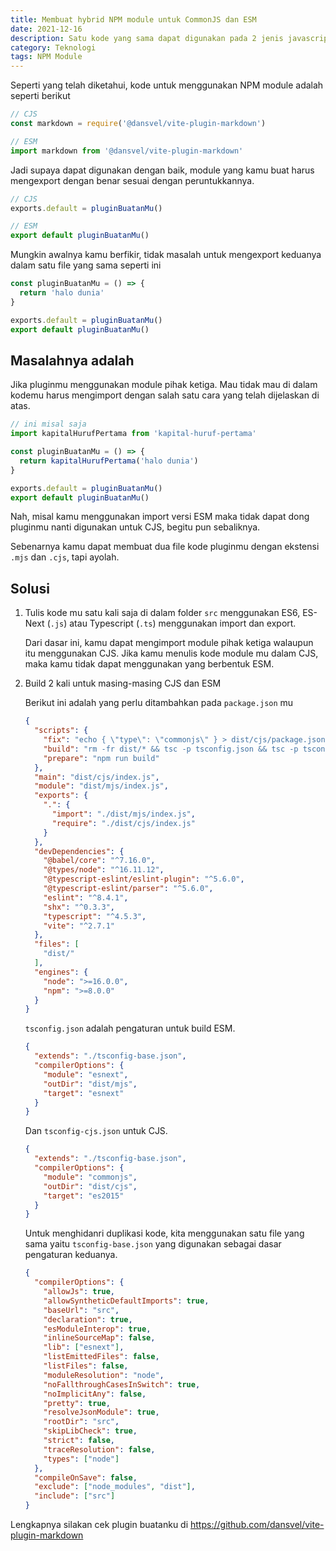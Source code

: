 ```yaml
---
title: Membuat hybrid NPM module untuk CommonJS dan ESM 
date: 2021-12-16 
description: Satu kode yang sama dapat digunakan pada 2 jenis javascript yang berbeda 
category: Teknologi 
tags: NPM Module
---
```


Seperti yang telah diketahui, kode untuk menggunakan NPM module adalah seperti berikut

```js
// CJS
const markdown = require('@dansvel/vite-plugin-markdown')

// ESM
import markdown from '@dansvel/vite-plugin-markdown'
```

Jadi supaya dapat digunakan dengan baik, module yang kamu buat harus mengexport dengan benar sesuai dengan
peruntukkannya.

```js
// CJS
exports.default = pluginBuatanMu()

// ESM
export default pluginBuatanMu()
```

Mungkin awalnya kamu berfikir, tidak masalah untuk mengexport keduanya dalam satu file yang sama seperti ini

```js
const pluginBuatanMu = () => {
  return 'halo dunia'
}

exports.default = pluginBuatanMu()
export default pluginBuatanMu()
```

## Masalahnya adalah

Jika pluginmu menggunakan module pihak ketiga. Mau tidak mau di dalam kodemu harus mengimport dengan salah satu cara
yang telah dijelaskan di atas.

```js
// ini misal saja
import kapitalHurufPertama from 'kapital-huruf-pertama'

const pluginBuatanMu = () => {
  return kapitalHurufPertama('halo dunia')
}

exports.default = pluginBuatanMu()
export default pluginBuatanMu()
```

Nah, misal kamu menggunakan import versi ESM maka tidak dapat dong pluginmu nanti digunakan untuk CJS, begitu pun
sebaliknya.

Sebenarnya kamu dapat membuat dua file kode pluginmu dengan ekstensi `.mjs` dan `.cjs`, tapi ayolah.

## Solusi

1. Tulis kode mu satu kali saja di dalam folder `src` menggunakan ES6, ES-Next (`.js`) atau Typescript (`.ts`) menggunakan import dan export.

    Dari dasar ini, kamu dapat mengimport module pihak ketiga walaupun itu menggunakan CJS. Jika kamu menulis kode module mu dalam CJS, maka kamu tidak dapat menggunakan yang berbentuk ESM.

2. Build 2 kali untuk masing-masing CJS dan ESM
  
     Berikut ini adalah yang perlu ditambahkan pada `package.json` mu
   
     ```json
     {
       "scripts": {
         "fix": "echo { \"type\": \"commonjs\" } > dist/cjs/package.json && echo { \"type\": \"module\" } > dist/mjs/package.json",
         "build": "rm -fr dist/* && tsc -p tsconfig.json && tsc -p tsconfig-cjs.json && npm run fix",
         "prepare": "npm run build"
       },
       "main": "dist/cjs/index.js",
       "module": "dist/mjs/index.js",
       "exports": {
         ".": {
           "import": "./dist/mjs/index.js",
           "require": "./dist/cjs/index.js"
         }
       },
       "devDependencies": {
         "@babel/core": "^7.16.0",
         "@types/node": "^16.11.12",
         "@typescript-eslint/eslint-plugin": "^5.6.0",
         "@typescript-eslint/parser": "^5.6.0",
         "eslint": "^8.4.1",
         "shx": "^0.3.3",
         "typescript": "^4.5.3",
         "vite": "^2.7.1"
       },
       "files": [
         "dist/"
       ],
       "engines": {
         "node": ">=16.0.0",
         "npm": ">=8.0.0"
       }
     }
     ```
   
     `tsconfig.json` adalah pengaturan untuk build ESM.
     
     ```json
     {
       "extends": "./tsconfig-base.json",
       "compilerOptions": {
         "module": "esnext",
         "outDir": "dist/mjs",
         "target": "esnext"
       }
     }
     ```
   
     Dan `tsconfig-cjs.json` untuk CJS.
   
     ```json
     {
       "extends": "./tsconfig-base.json",
       "compilerOptions": {
         "module": "commonjs",
         "outDir": "dist/cjs",
         "target": "es2015"
       }
     }
     ```
   
     Untuk menghidanri duplikasi kode, kita menggunakan satu file yang sama yaitu `tsconfig-base.json` yang digunakan sebagai dasar pengaturan keduanya.
     
     ```json
     {
       "compilerOptions": {
         "allowJs": true,
         "allowSyntheticDefaultImports": true,
         "baseUrl": "src",
         "declaration": true,
         "esModuleInterop": true,
         "inlineSourceMap": false,
         "lib": ["esnext"],
         "listEmittedFiles": false,
         "listFiles": false,
         "moduleResolution": "node",
         "noFallthroughCasesInSwitch": true,
         "noImplicitAny": false,
         "pretty": true,
         "resolveJsonModule": true,
         "rootDir": "src",
         "skipLibCheck": true,
         "strict": false,
         "traceResolution": false,
         "types": ["node"]
       },
       "compileOnSave": false,
       "exclude": ["node_modules", "dist"],
       "include": ["src"]
     }
     ```

Lengkapnya silakan cek plugin buatanku di https://github.com/dansvel/vite-plugin-markdown